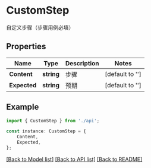 # CustomStep

自定义步骤（步骤用例必填）

## Properties

Name | Type | Description | Notes
------------ | ------------- | ------------- | -------------
**Content** | **string** | 步骤 | [default to '']
**Expected** | **string** | 预期 | [default to '']

## Example

```typescript
import { CustomStep } from './api';

const instance: CustomStep = {
    Content,
    Expected,
};
```

[[Back to Model list]](../README.md#documentation-for-models) [[Back to API list]](../README.md#documentation-for-api-endpoints) [[Back to README]](../README.md)
